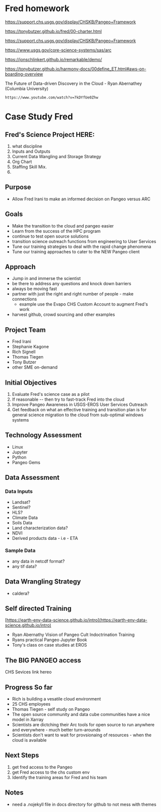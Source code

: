 # Fred homework

https://support.chs.usgs.gov/display/CHSKB/Pangeo+Framework


https://tonybutzer.github.io/fred/00-charter.html

https://support.chs.usgs.gov/display/CHSKB/Pangeo+Framework

https://www.usgs.gov/core-science-systems/sas/arc


https://jonschlinkert.github.io/remarkable/demo/


https://tonybutzer.github.io/harmony-docs/00define_ET.html#aws-on-boarding-overview


The Future of Data-driven Discovery in the Cloud - Ryan Abernathey (Columbia University)

    https://www.youtube.com/watch?v=7kDYfUe0Zhw



# Case Study Fred

## Fred's Science Project HERE:

1. what discipline
2. Inputs and Outputs
3. Current Data Wangling and Storage Strategy
4. Org Chart
5. Staffing Skill Mix.
6.


## Purpose
- Allow Fred Irani to make an informed decision on Pangeo versus ARC

## Goals

- Make the transition to the cloud and pangeo easier
- Learn from the success of the HPC program
- continue to test open source solutions
- transition science outreach functions from engineering to User Services
- Tune our training strategies to deal with the rapid change phenomena
- Tune our training approaches to cater to the NEW Pangeo client

## Approach

- Jump in and immerse the scientist 
- be there to address any questions and knock down barriers
- always be moving fast
- partner with just the right and right number of people - make connections
	- example use the Evapo CHS Custom Account to augment Fred's work
- harvest github, crowd sourcing and other examples


## Project Team

- Fred Irani
- Stephanie Kagone
- Rich Signell
- Thomas Tiegen
- Tony Butzer
- other SME on-demand


## Initial Objectives

1. Evaluate Fred's science case as a pilot
2. If reasonable -- then try to fast-track Fred into the cloud
3. Improve Pangeo Awareness in USGS-EROS User Services Outreach
4. Get feedback on what an effective training and transition plan is for general science migration to the cloud from sub-optimal windows systems



## Technology Assessment

- Linux
- Jupyter
- Python
- Pangeo Gems


## Data Assessment

### Data Inputs

- Landsat?
- Sentinel?
- HLS?
- Climate Data
- Soils Data
- Land characterization data?
- NDVI
- Derived products data - i.e - ETA

### Sample Data 
- any data in netcdf format?
- any tif data?


## Data Wrangling Strategy

- caldera?


## Self directed Training

[https://earth-env-data-science.github.io/intro](https://earth-env-data-science.github.io/intro)

- Ryan Abernathy Vision of Pangeo Cult Indoctrination Training
- Ryans practical Pangeo Jupyter Book
- Tony's class on case studies at EROS


## The BIG PANGEO access

CHS Sevices link hereo



## Progress So far

- Rich is building a vesatile cloud environment
- 25 CHS employees
- Thomas Tiegen - self study on Pangeo
- The open source community and data cube communities have a nice model in Xarray
- Scientists are dictching their Arc tools for open source to run anywhere and everywhere - much better turn-arounds
- Scientists don't want to wait for provsionaing of resources - when the cloud is available



## Next Steps

1. get fred access to the Pangeo
2. get Fred access to the chs custom env
3. Identify the training areas for Fred and his team



## Notes

- need a .nojekyll file in docs directory for github to not mess with themes
